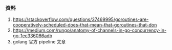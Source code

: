 ### 资料
1. https://stackoverflow.com/questions/37469995/goroutines-are-cooperatively-scheduled-does-that-mean-that-goroutines-that-don
2. https://medium.com/rungo/anatomy-of-channels-in-go-concurrency-in-go-1ec336086adb
3. golang 官方 pipeline 文章